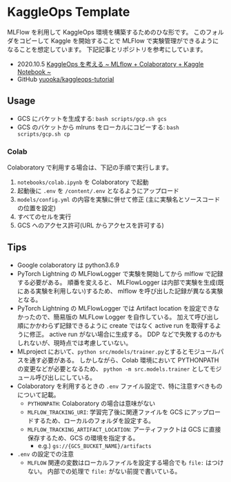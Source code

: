 # KaggleOps Template

MLFlow を利用して KaggleOps 環境を構築するためのひな形です。
このフォルダをコピーして Kaggle を開始することで MLFlow で実験管理ができるようになることを想定しています。
下記記事とリポジトリを参考にしています。

- 2020.10.5 [KaggleOps を考える ~ MLflow + Colaboratory + Kaggle Notebook ~][gmo]
- GitHub [yuooka/kaggleops-tutorial][yuooka]

[gmo]: https://recruit.gmo.jp/engineer/jisedai/blog/kaggleops-mlflow/
[yuooka]: https://github.com/yuooka/kaggleops-tutorial

## Usage

- GCS にバケットを生成する: `bash scripts/gcp.sh gcs`
- GCS のバケットから mlruns をローカルにコピーする: `bash scripts/gcp.sh cp`

### Colab

Colaboratory で利用する場合は、下記の手順で実行します。

1. `notebooks/colab.ipynb` を Colaboratory で起動
1. 起動後に `.env` を `/content/.env` となるようにアップロード
1. `models/config.yml` の内容を実験に併せて修正 (主に実験名とソースコードの位置を設定)
1. すべてのセルを実行
1. GCS へのアクセス許可(URL からアクセスを許可する)

## Tips

- Google colaboratory は python3.6.9
- PyTorch Lightning の MLFlowLogger で実験を開始してから mlflow で記録する必要がある。
  順番を変えると、 MLFlowLogger は内部で実験を生成(既にある実験を利用しない)するため、 mlflow を呼び出した記録が異なる実験となる。
- PyTorch Lightning の MLFlowLogger では Artifact location を設定できなかったので、簡易版の MLFLow Logger を自作している。
  加えて呼び出し順にかかわらず記録できるように create ではなく active run を取得するように修正。
  active run がない場合に生成する。
  DDP などで失敗するのかもしれないが、現時点では考慮していない。
- MLproject において、`python src/models/trainer.py`とするとモジュールパスを通す必要がある。
  しかしながら、Colab 環境において PYTHONPATH の変更などが必要となるため、 `python -m src.models.trainer` としてモジュール呼び出しにしている。
- Colaboratory を利用するときの `.env` ファイル設定で、特に注意すべきものについて記載。
  - `PYTHONPATH`: Colaboratory の場合は意味がない
  - `MLFLOW_TRACKING_URI`:
    学習完了後に関連ファイルを GCS にアップロードするため、ローカルのフォルダを設定する。
  - `MLFLOW_TRACKING_ARTIFACT_LOCATION`:
    アーティファクトは GCS に直接保存するため、GCS の環境を指定する。
    - e.g.) `gs://{GCS_BUCKET_NAME}/artifacts`
- `.env` の設定での注意
  - `MLFLOW` 関連の変数はローカルファイルを設定する場合でも `file:` はつけない。
    内部での処理で `file:` がない前提で書いている。
